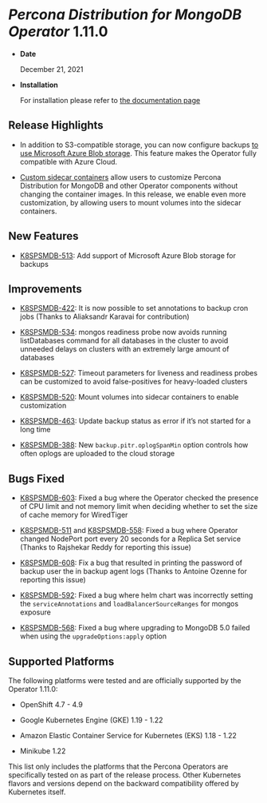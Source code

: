 # *Percona Distribution for MongoDB Operator* 1.11.0


* **Date**

    December 21, 2021



* **Installation**

    For installation please refer to [the documentation page](https://www.percona.com/doc/kubernetes-operator-for-psmongodb/index.html#installation)


## Release Highlights


* In addition to S3-compatible storage, you can now configure backups [to use Microsoft Azure Blob storage](../backups.md#backups-scheduled-azure). This feature makes the Operator fully compatible with Azure Cloud.


* [Custom sidecar containers](../sidecar.md#operator-sidecar) allow users to customize Percona Distribution for MongoDB and other Operator components without changing the container images. In this release, we enable even more customization, by allowing users to mount volumes into the sidecar containers.

## New Features


* [K8SPSMDB-513](https://jira.percona.com/browse/K8SPSMDB-513): Add support of Microsoft Azure Blob storage for backups

## Improvements


* [K8SPSMDB-422](https://jira.percona.com/browse/K8SPSMDB-422): It is now possible to set annotations to backup cron jobs (Thanks to Aliaksandr Karavai for contribution)


* [K8SPSMDB-534](https://jira.percona.com/browse/K8SPSMDB-534): mongos readiness probe now avoids running listDatabases command for all databases in the cluster to avoid unneeded delays on clusters with an extremely large amount of databases


* [K8SPSMDB-527](https://jira.percona.com/browse/K8SPSMDB-527): Timeout parameters for liveness and readiness probes can be customized to avoid false-positives for heavy-loaded clusters


* [K8SPSMDB-520](https://jira.percona.com/browse/K8SPSMDB-520): Mount volumes into sidecar containers to enable customization


* [K8SPSMDB-463](https://jira.percona.com/browse/K8SPSMDB-463): Update backup status as error if it’s not started for a long time


* [K8SPSMDB-388](https://jira.percona.com/browse/K8SPSMDB-388): New `backup.pitr.oplogSpanMin` option controls how often oplogs are uploaded to the cloud storage

## Bugs Fixed


* [K8SPSMDB-603](https://jira.percona.com/browse/K8SPSMDB-603): Fixed a bug where the Operator checked the presence of CPU limit and not memory limit when deciding whether to set the size of cache memory for WiredTiger


* [K8SPSMDB-511](https://jira.percona.com/browse/K8SPSMDB-511) and [K8SPSMDB-558](https://jira.percona.com/browse/K8SPSMDB-558): Fixed a bug where Operator changed NodePort port every 20 seconds for a Replica Set service (Thanks to Rajshekar Reddy for reporting this issue)


* [K8SPSMDB-608](https://jira.percona.com/browse/K8SPSMDB-608): Fix a bug that resulted in printing the password of backup user the in backup agent logs (Thanks to Antoine Ozenne for reporting this issue)


* [K8SPSMDB-592](https://jira.percona.com/browse/K8SPSMDB-592): Fixed a bug where helm chart was incorrectly setting the `serviceAnnotations` and `loadBalancerSourceRanges` for mongos exposure


* [K8SPSMDB-568](https://jira.percona.com/browse/K8SPSMDB-568): Fixed a bug where upgrading to MongoDB 5.0 failed when using the `upgradeOptions:apply` option

## Supported Platforms

The following platforms were tested and are officially supported by the Operator 1.11.0:


* OpenShift 4.7 - 4.9


* Google Kubernetes Engine (GKE) 1.19 - 1.22


* Amazon Elastic Container Service for Kubernetes (EKS) 1.18 - 1.22


* Minikube 1.22

This list only includes the platforms that the Percona Operators are specifically tested on as part of the release process. Other Kubernetes flavors and versions depend on the backward compatibility offered by Kubernetes itself.
